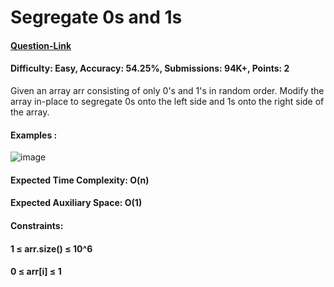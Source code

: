 # Segregate 0s and 1s
#### [Question-Link](https://www.geeksforgeeks.org/problems/segregate-0s-and-1s5106/1)
#### Difficulty: Easy, Accuracy: 54.25%, Submissions: 94K+, Points: 2
Given an array arr consisting of only 0's and 1's in random order. Modify the array in-place to segregate 0s onto the left side and 1s onto the right side of the array.

#### Examples :
![image](https://github.com/user-attachments/assets/a806c89e-d942-4388-9c31-0483c064b948)

#### Expected Time Complexity: O(n)
#### Expected Auxiliary Space: O(1)

#### Constraints:
#### 1 ≤ arr.size() ≤ 10^6
#### 0 ≤ arr[i] ≤ 1
